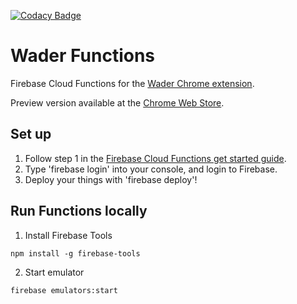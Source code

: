 [![Codacy Badge](https://api.codacy.com/project/badge/Grade/5d11bf3b215a4e2f80e5ff590fea9c84)](https://www.codacy.com/manual/karrman.oskar/wader-functions?utm_source=github.com&amp;utm_medium=referral&amp;utm_content=05K4R/wader-functions&amp;utm_campaign=Badge_Grade)
# Wader Functions
Firebase Cloud Functions for the [Wader Chrome extension](https://github.com/05K4R/wader-chrome-extension/).

Preview version available at the  [Chrome Web Store](https://chrome.google.com/webstore/detail/wader/gjjdinpmbhdnnhoegfdaamjcmjaekcok).

## Set up
1. Follow step 1 in the [Firebase Cloud Functions get started guide](https://firebase.google.com/docs/functions/get-started).
2. Type 'firebase login' into your console, and login to Firebase.
3. Deploy your things with 'firebase deploy'!

## Run Functions locally
1. Install Firebase Tools
```
npm install -g firebase-tools
```
2. Start emulator
```
firebase emulators:start
```
